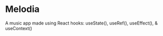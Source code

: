 # Melodia
A music app made using React hooks: useState(), useRef(), useEffect(), &amp; useContext()

